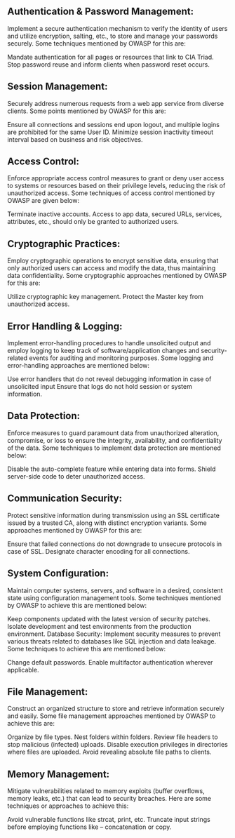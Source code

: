 ## Authentication & Password Management:
Implement a secure authentication mechanism to verify the identity of users and utilize encryption, salting, etc., to store and manage your passwords securely. Some techniques mentioned by OWASP for this are:

Mandate authentication for all pages or resources that link to CIA Triad.
Stop password reuse and inform clients when password reset occurs.

## Session Management:
Securely address numerous requests from a web app service from diverse clients. Some points mentioned by OWASP for this are:

Ensure all connections and sessions end upon logout, and multiple logins are prohibited for the same User ID.
Minimize session inactivity timeout interval based on business and risk objectives.

## Access Control:
Enforce appropriate access control measures to grant or deny user access to systems or resources based on their privilege levels, reducing the risk of unauthorized access. Some techniques of access control mentioned by OWASP are given below:

Terminate inactive accounts.
Access to app data, secured URLs, services, attributes, etc., should only be granted to authorized users.

## Cryptographic Practices:
Employ cryptographic operations to encrypt sensitive data, ensuring that only authorized users can access and modify the data, thus maintaining data confidentiality. Some cryptographic approaches mentioned by OWASP for this are:

Utilize cryptographic key management.
Protect the Master key from unauthorized access.

## Error Handling & Logging:
Implement error-handling procedures to handle unsolicited output and employ logging to keep track of software/application changes and security-related events for auditing and monitoring purposes. Some logging and error-handling approaches are mentioned below:

Use error handlers that do not reveal debugging information in case of unsolicited input
Ensure that logs do not hold session or system information.

## Data Protection:
Enforce measures to guard paramount data from unauthorized alteration, compromise, or loss to ensure the integrity, availability, and confidentiality of the data. Some techniques to implement data protection are mentioned below:

Disable the auto-complete feature while entering data into forms.
Shield server-side code to deter unauthorized access.

## Communication Security:
Protect sensitive information during transmission using an SSL certificate issued by a trusted CA, along with distinct encryption variants. Some approaches mentioned by OWASP for this are:

Ensure that failed connections do not downgrade to unsecure protocols in case of SSL.
Designate character encoding for all connections.

## System Configuration:
Maintain computer systems, servers, and software in a desired, consistent state using configuration management tools. Some techniques mentioned by OWASP to achieve this are mentioned below:

Keep components updated with the latest version of security patches.
Isolate development and test environments from the production environment.
Database Security: Implement security measures to prevent various threats related to databases like SQL injection and data leakage. Some techniques to achieve this are mentioned below:

Change default passwords.
Enable multifactor authentication wherever applicable.

## File Management:
Construct an organized structure to store and retrieve information securely and easily. Some file management approaches mentioned by OWASP to achieve this are:

Organize by file types.
Nest folders within folders.
Review file headers to stop malicious (infected) uploads.
Disable execution privileges in directories where files are uploaded.
Avoid revealing absolute file paths to clients.

## Memory Management:
Mitigate vulnerabilities related to memory exploits (buffer overflows, memory leaks, etc.) that can lead to security breaches. Here are some techniques or approaches to achieve this:

Avoid vulnerable functions like strcat, print, etc.
Truncate input strings before employing functions like – concatenation or copy.